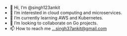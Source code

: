 - 👋 Hi, I’m @singh123ankit
- 👀 I’m interested in cloud computing and microservices.  
- 🌱 I’m currently learning AWS and Kubernetes.
- 💞️ I’m looking to collaborate on Go projects.
- 📫 How to reach me ...singh37ankit@gmail.com

<!---
singh123ankit/singh123ankit is a ✨ special ✨ repository because its `README.md` (this file) appears on your GitHub profile.
You can click the Preview link to take a look at your changes.
--->
